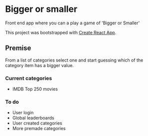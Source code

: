 # Bigger or smaller

Front end app where you can a play a game of 'Bigger or Smaller'


This project was bootstrapped with [Create React App](https://github.com/facebook/create-react-app).

## Premise

From a list of categories select one and start guessing which of the category item has a bigger value.

### Current categories

* IMDB Top 250 movies

### To do

* User login
* Global leaderboards
* User created categories
* More premade categories